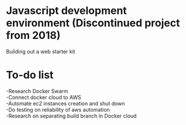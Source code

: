 # Javascript development environment (Discontinued project from 2018)
Building out a web starter kit

# To-do list 
-Research Docker Swarm <br/> 
-Connect docker cloud to AWS <br/> 
-Automate ec2 instances creation and shut down <br/> 
-Do testing on reliability of aws automation <br/> 
-Research on separating build branch in Docker cloud
